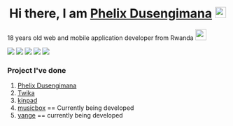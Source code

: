 <h1 align="center">Hi there, I am <a href="https://phelixdusengimanaweb.vercel.app/" target="__blank">Phelix Dusengimana</a> <img width="25px" src="https://raw.githubusercontent.com/blackcater/blackcater/master/images/Hi.gif" alt="Hi from Phelix"/></h1>

<p>18 years old web and mobile application developer from Rwanda <img width="25px" src="https://upload.wikimedia.org/wikipedia/commons/thumb/1/17/Flag_of_Rwanda.svg/1280px-Flag_of_Rwanda.svg.png"/></p>

[<img src="https://img.shields.io/badge/Twitter-1DA1F2?style=for-the-badge&logo=twitter&logoColor=white"/>][twitter]
[<img src="https://img.shields.io/badge/Facebook-1877F2?style=for-the-badge&logo=facebook&logoColor=white"/>][facebook]
[<img src="https://img.shields.io/badge/Instagram-E4405F?style=for-the-badge&logo=instagram&logoColor=white"/>][instagram]
[<img src="https://img.shields.io/badge/Codepen-000000?style=for-the-badge&logo=codepen&logoColor=white"/>][codepen]
[<img src="https://img.shields.io/badge/Stack_Overflow-FE7A16?style=for-the-badge&logo=stack-overflow&logoColor=white"/>][stackoverflow]




### Project I've done

1. [Phelix Dusengimana][website]
2. [Twika][twika]
3. [kinpad][kinpad]
4. [musicbox][musicbox] == Currently being developed
5. [yange][yange] == currently being developed

[twitter]: https://twitter.com/phelix__dusenge
[linkedin]: https://www.linkedin.com/in/phelix-dusengimana-70a314201/
[github]: https://github.com/phelixdusengimana/
[codepen]: https://codepen.io/phelixdusengimana
[facebook]: https://www.facebook.com/phelix.dusengimana
[instagram]: https://www.instagram.com/phelix.dusengimana/
[stackoverflow]: https://stackoverflow.com/users/14571843/phelix-dusengimana
[website]: https://phelixdusengimanaweb.vercel.app/
[kinpad]: https://kinpad.netlify.app/
[musicbox]: https://musicbox.netlify.app/
[twika]: https://ao-td.netlify.app
[yange]: https://ao-td.netlify.app
